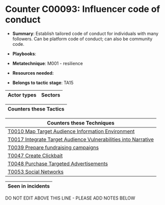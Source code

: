 # Counter C00093: Influencer code of conduct

* **Summary**: Establish tailored code of conduct for individuals with many followers.  Can be platform code of conduct; can also be community code.

* **Playbooks**: 

* **Metatechnique**: M001 - resilience

* **Resources needed:** 

* **Belongs to tactic stage**: TA15


| Actor types | Sectors |
| ----------- | ------- |



| Counters these Tactics |
| ---------------------- |



| Counters these Techniques |
| ------------------------- |
| [T0010 Map Target Audience Information Environment](../generated_pages/techniques/T0010.md) |
| [T0017 Integrate Target Audience Vulnerabilities into Narrative](../generated_pages/techniques/T0017.md) |
| [T0039 Prepare fundraising campaigns](../generated_pages/techniques/T0039.md) |
| [T0047 Create Clickbait](../generated_pages/techniques/T0047.md) |
| [T0048 Purchase Targeted Advertisements](../generated_pages/techniques/T0048.md) |
| [T0053 Social Networks](../generated_pages/techniques/T0053.md) |



| Seen in incidents |
| ----------------- |


DO NOT EDIT ABOVE THIS LINE - PLEASE ADD NOTES BELOW